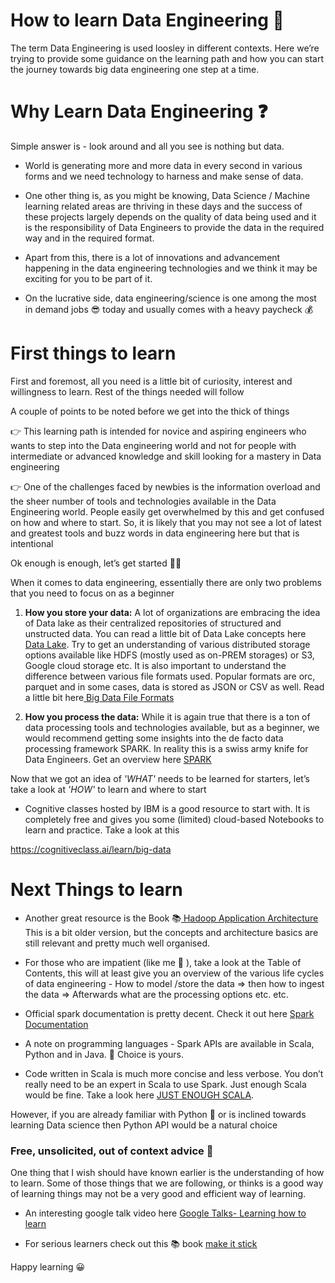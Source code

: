# How to learn Data Engineering 🤔
The term Data Engineering is used loosley in different contexts. Here we’re trying to provide some guidance on the learning path and how you can start the journey towards big data engineering one step at a time.

# Why Learn Data Engineering ❓
Simple answer is - look around and all you see is nothing but data. 

- World is generating more and more data in every second in various forms and we need technology to harness and make sense of data.

- One other thing is, as you might be knowing, Data Science / Machine learning related areas are thriving in these days and the success of these projects largely depends on the quality of data being used and it is the responsibility of Data Engineers to provide the data in the required way and in the required format. 

- Apart from this, there is a lot of innovations and advancement happening in the data engineering technologies and we think it may be exciting for you to be part of it.

- On the lucrative side, data engineering/science is one among the most in demand jobs 😎   today and usually comes with a heavy paycheck 💰

# First things to learn 

First and foremost, all you need is a little bit of curiosity, interest and willingness to learn. Rest of the things needed will follow

A couple of points to be noted before we get into the thick of things 

👉  This learning path is intended for novice and aspiring engineers who wants to step into the Data engineering world and not for people with intermediate or advanced knowledge and skill looking for a mastery in Data engineering

👉  One of the challenges faced by newbies is the information overload and the sheer number of tools and technologies available in the Data Engineering world. People easily get overwhelmed by this and get confused on how and where to start. So, it is likely that you may not see a lot of latest and greatest tools and buzz words in data engineering here but that is intentional

Ok enough is enough, let’s get started  🧗🏼

When it comes to data engineering, essentially there are only two problems that you need to focus on as a beginner

1. **How you store your data:** A lot of organizations are embracing the idea of Data lake as their centralized repositories of structured and unstructed data. You can read a little bit of Data Lake concepts here [Data Lake](https://www.stitchdata.com/resources/what-is-data-lake/).
Try to get an understanding of various distributed storage options available like HDFS (mostly used as on-PREM storages) or S3, Google cloud storage etc. It is also important to understand the difference between various file formats used. Popular formats are orc, parquet and in some cases, data is stored as JSON or CSV as well. Read a little bit here[ Big Data File Formats](https://luminousmen.com/post/big-data-file-formats)

2. **How you process the data:** While it is again true that there is a ton of data processing tools and technologies available, but as a beginner, we would recommend getting some insights into the de facto data processing framework SPARK. In reality this is a swiss army knife for Data Engineers. Get an overview here [ SPARK](https://spark.apache.org/)

Now that we got an idea of *'WHAT'* needs to be learned for starters, let’s take a look at *'HOW'* to learn and where to start  

- Cognitive classes hosted by IBM is a good resource to start with. It is completely free and gives you some (limited) cloud-based Notebooks to learn and practice. Take a look at this 

https://cognitiveclass.ai/learn/big-data

# Next Things to learn

- Another great resource is the Book  📚[ Hadoop Application Architecture](https://github.com/samadhankadam/Hadoop-Ebook/blob/master/Hadoop%20Application%20Architectures.pdf)
This is a bit older version, but the concepts and architecture basics are still relevant and pretty much well organised.

- For those who are impatient (like me 🤭 ), take a look at the  Table of Contents, this will at least give you an overview of the various life cycles of data engineering - How to model /store the data => then how to ingest the data  => Afterwards what are the processing options etc. etc. 

- Official spark documentation is pretty decent. Check it out here [Spark Documentation](https://spark.apache.org/docs/latest/)

- A note on programming languages - Spark APIs are available in Scala, Python and in Java. 🔘 Choice is yours. 

- Code written in Scala is much more concise and less verbose. You don’t really need to be an expert in Scala to use Spark. Just enough Scala would be fine. Take a look here [ JUST ENOUGH SCALA](https://cognitiveclass.ai/courses/introduction-to-scala).

However, if you are already familiar with Python 🐍 or is inclined towards learning Data science then Python API would be a natural choice
 

### Free, unsolicited, out of context advice 🧐

One thing that I wish should have known earlier is the understanding of how to learn. Some of those things that we are following, or thinks is a good way of learning things may not be a very good and efficient way of learning. 

- An interesting google talk video here [Google Talks- Learning how to learn](https://www.youtube.com/watch?v=vd2dtkMINIw)

- For serious learners check out this 📚 book [make it stick](https://www.goodreads.com/book/show/18770267-make-it-stick)

Happy learning 😀
